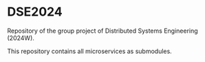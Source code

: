 # DSE2024

Repository of the group project of Distributed Systems Engineering (2024W).

This repository contains all microservices as submodules.
